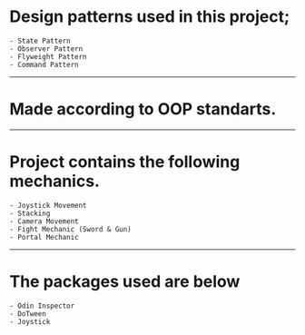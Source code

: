 #  Design patterns used in this project;
    - State Pattern
    - Observer Pattern
    - Flyweight Pattern
    - Command Pattern
    
-----------------------------------------------------------

#  Made according to OOP standarts.

------------------------------------------------------------


#  Project contains the following mechanics.
    - Joystick Movement
    - Stacking
    - Camera Movement
    - Fight Mechanic (Sword & Gun)
    - Portal Mechanic
    
------------------------------------------------------------

# The packages used are below
    - Odin Inspector
    - DoTween
    - Joystick
